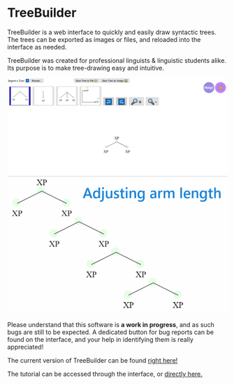 # TreeBuilder

TreeBuilder is a web interface to quickly and easily draw syntactic trees. The trees can be exported as images or files, and reloaded into the interface as needed.

TreeBuilder was created for professional linguists & linguistic students alike. Its purpose is to make tree-drawing easy and intuitive.

![web interface](./assets/interface.png)
![tree example](./assets/tutoGif3.gif)

Please understand that this software is **a work in progress**, and as such bugs are still to be expected. A dedicated button for bug reports can be found on the interface, and your help in identifying them is really appreciated!

The current version of TreeBuilder can be found [right here!](https://nifty-morse-4f2438.netlify.app/)

The tutorial can be accessed through the interface, or [directly here.](https://nifty-morse-4f2438.netlify.app/tutorial.html)
